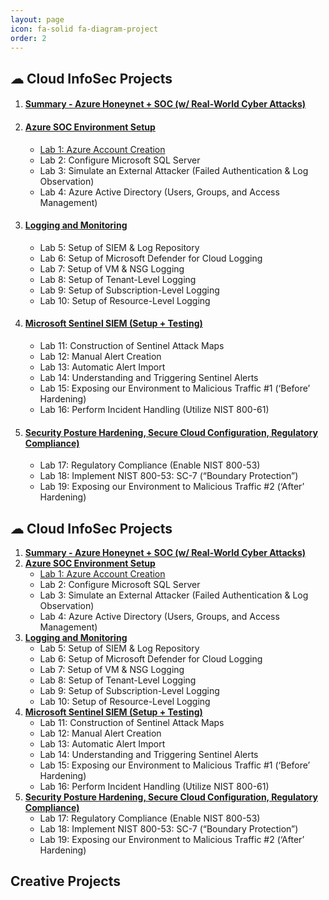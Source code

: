 ```yaml
---
layout: page
icon: fa-solid fa-diagram-project
order: 2
---
```


## ☁ **Cloud InfoSec Projects**
1. #### **[Summary - Azure Honeynet + SOC (w/ Real-World Cyber Attacks)](https://google.com)**
2. #### **[Azure SOC Environment Setup](https://google.com)**
   * [Lab 1: Azure Account Creation](htttps://google.com)
   * Lab 2: Configure Microsoft SQL Server
   * Lab 3: Simulate an External Attacker (Failed Authentication & Log Observation)
   * Lab 4: Azure Active Directory (Users, Groups, and Access Management)
3. #### **[Logging and Monitoring](https://google.com)**
   * Lab 5: Setup of SIEM & Log Repository
   * Lab 6: Setup of Microsoft Defender for Cloud Logging
   * Lab 7: Setup of VM & NSG Logging
   * Lab 8: Setup of Tenant-Level Logging
   * Lab 9: Setup of Subscription-Level Logging
   * Lab 10: Setup of Resource-Level Logging
4. #### **[Microsoft Sentinel SIEM (Setup + Testing)](https://google.com)**
   * Lab 11: Construction of Sentinel Attack Maps
   * Lab 12: Manual Alert Creation
   * Lab 13: Automatic Alert Import
   * Lab 14: Understanding and Triggering Sentinel Alerts
   * Lab 15: Exposing our Environment to Malicious Traffic #1 (‘Before’ Hardening)
   * Lab 16: Perform Incident Handling (Utilize NIST 800-61)
5. #### **[Security Posture Hardening, Secure Cloud Configuration, Regulatory Compliance)](https://google.com)**
   * Lab 17: Regulatory Compliance (Enable NIST 800-53) 
   * Lab 18: Implement NIST 800-53: SC-7 (“Boundary Protection”)
   * Lab 19: Exposing our Environment to Malicious Traffic #2 (‘After’ Hardening)

## ☁ **Cloud InfoSec Projects**
1. **[Summary - Azure Honeynet + SOC (w/ Real-World Cyber Attacks)](https://google.com)**
2. **[Azure SOC Environment Setup](https://google.com)**
   * [Lab 1: Azure Account Creation](htttps://google.com)
   * Lab 2: Configure Microsoft SQL Server
   * Lab 3: Simulate an External Attacker (Failed Authentication & Log Observation)
   * Lab 4: Azure Active Directory (Users, Groups, and Access Management)
3. **[Logging and Monitoring](https://google.com)**
   * Lab 5: Setup of SIEM & Log Repository
   * Lab 6: Setup of Microsoft Defender for Cloud Logging
   * Lab 7: Setup of VM & NSG Logging
   * Lab 8: Setup of Tenant-Level Logging
   * Lab 9: Setup of Subscription-Level Logging
   * Lab 10: Setup of Resource-Level Logging
4. **[Microsoft Sentinel SIEM (Setup + Testing)](https://google.com)**
   * Lab 11: Construction of Sentinel Attack Maps
   * Lab 12: Manual Alert Creation
   * Lab 13: Automatic Alert Import
   * Lab 14: Understanding and Triggering Sentinel Alerts
   * Lab 15: Exposing our Environment to Malicious Traffic #1 (‘Before’ Hardening)
   * Lab 16: Perform Incident Handling (Utilize NIST 800-61)
5. **[Security Posture Hardening, Secure Cloud Configuration, Regulatory Compliance)](https://google.com)**
   * Lab 17: Regulatory Compliance (Enable NIST 800-53) 
   * Lab 18: Implement NIST 800-53: SC-7 (“Boundary Protection”)
   * Lab 19: Exposing our Environment to Malicious Traffic #2 (‘After’ Hardening)

## Creative Projects
